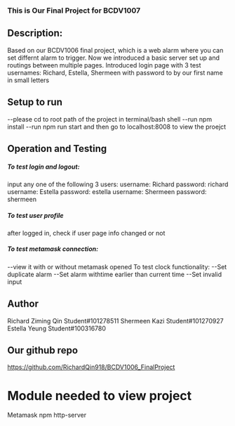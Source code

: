 ### This is Our Final Project for BCDV1007 ###

## Description: ##
Based on our BCDV1006 final project, which is a web alarm where you can set differnt alarm to trigger.
Now we introduced a basic server set up and routings between multiple pages.
Introduced login page with 3 test usernames: Richard, Estella, Shermeen with password to by our first name in small letters

## Setup to run ##
--please cd to root path of the project in terminal/bash shell
--run npm install
--run npm run start and then go to localhost:8008 to view the proejct

## Operation and Testing ##
##### To test login and logout: #####
input any one of the following 3 users:
username: Richard password: richard
username: Estella password: estella
username: Shermeen password: shermeen

##### To test user profile #####
after logged in, check if user page info changed or not

##### To test metamask connection: #####
--view it with or without metamask opened
To test clock functionality:
--Set duplicate alarm
--Set alarm withtime earlier than current time
--Set invalid input


## Author ##
Richard Ziming Qin Student#101278511
Shermeen Kazi Student#101270927
Estella Yeung Student#100316780


## Our github repo ##
https://github.com/RichardQin918/BCDV1006_FinalProject

# Module needed to view project ##
Metamask
npm 
http-server